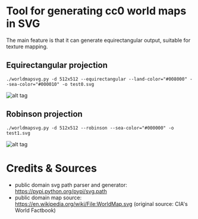 Tool for generating cc0 world maps in SVG
=========================================

The main feature is that it can generate equirectangular output, suitable for texture mapping.

Equirectangular projection
--------------------------
`./worldmapsvg.py -d 512x512 --equirectangular --land-color="#008000" --sea-color="#000010" -o test0.svg`

![alt tag](https://raw.github.com/sqaxomonophonen/worldmapsvg/master/media/test0.png)


Robinson projection
-------------------
`./worldmapsvg.py -d 512x512 --robinson --sea-color="#000000" -o test1.svg`

![alt tag](https://raw.github.com/sqaxomonophonen/worldmapsvg/master/media/test1.png)


Credits & Sources
=================
- public domain svg path parser and generator: https://pypi.python.org/pypi/svg.path
- public domain map source: https://en.wikipedia.org/wiki/File:WorldMap.svg (original source: CIA's World Factbook)
